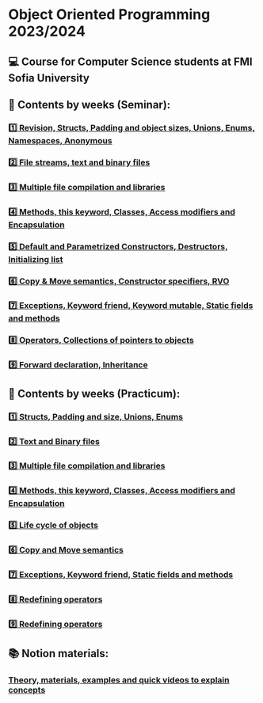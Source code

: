 # Object Oriented Programming 2023/2024
## :computer: Course for Computer Science students at FMI Sofia University
## :pushpin: Contents by weeks (Seminar):
### [:one: Revision, Structs, Padding and object sizes, Unions, Enums, Namespaces, Anonymous](https://github.com/xKrashx/Object_Oriented_Programming/tree/main/Seminar/Week%2001)
### [:two: File streams, text and binary files](https://github.com/xKrashx/Object_Oriented_Programming/tree/main/Seminar/Week%2002)
### [:three: Multiple file compilation and libraries](https://github.com/xKrashx/Object_Oriented_Programming/tree/main/Seminar/Week%2003)
### [:four: Methods, this keyword, Classes, Access modifiers and Encapsulation](https://github.com/xKrashx/Object_Oriented_Programming/tree/main/Seminar/Week%2004)
### [:five: Default and Parametrized Constructors, Destructors, Initializing list](https://github.com/xKrashx/Object_Oriented_Programming/tree/main/Seminar/Week%2005)
### [:six: Copy & Move semantics, Constructor specifiers, RVO](https://github.com/xKrashx/Object_Oriented_Programming/tree/main/Seminar/Week%2006)
### [:seven: Exceptions, Keyword friend, Keyword mutable, Static fields and methods](https://github.com/xKrashx/Object_Oriented_Programming/tree/main/Seminar/Week%2007)
### [:eight: Operators, Collections of pointers to objects](https://github.com/xKrashx/Object_Oriented_Programming/tree/main/Seminar/Week%2008)
### [:nine: Forward declaration, Inheritance](https://github.com/xKrashx/Object_Oriented_Programming/tree/main/Seminar/Week%2009)

## :pushpin: Contents by weeks (Practicum):
### [:one: Structs, Padding and size, Unions, Enums](https://github.com/xKrashx/Object_Oriented_Programming/tree/main/Practicum/Week%2001)
### [:two: Text and Binary files](https://github.com/xKrashx/Object_Oriented_Programming/tree/main/Practicum/Week%2002)
### [:three: Multiple file compilation and libraries](https://github.com/xKrashx/Object_Oriented_Programming/tree/main/Practicum/Week%2003)
### [:four: Methods, this keyword, Classes, Access modifiers and Encapsulation](https://github.com/xKrashx/Object_Oriented_Programming/tree/main/Practicum/Week%2004)
### [:five: Life cycle of objects](https://github.com/xKrashx/Object_Oriented_Programming/tree/main/Practicum/Week%2005)
### [:six: Copy and Move semantics](https://github.com/xKrashx/Object_Oriented_Programming/tree/main/Practicum/Week%2006)
### [:seven: Exceptions, Keyword friend, Static fields and methods](https://github.com/xKrashx/Object_Oriented_Programming/tree/main/Practicum/Week%2007)
### [:eight: Redefining operators](https://github.com/xKrashx/Object_Oriented_Programming/tree/main/Practicum/Week%2008)
### [:nine: Redefining operators](https://github.com/xKrashx/Object_Oriented_Programming/tree/main/Practicum/Week%2009)

## :books: Notion materials:
### [Theory, materials, examples and quick videos to explain concepts](https://www.notion.so/2263ae863b004076961ead3e357125aa)